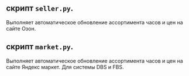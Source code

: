 ## скрипт `seller.py`. 
Выполняет автоматическое обновление ассортимента часов и цен на сайте Озон.
## скрипт `market.py`. 
Выполняет автоматическое обновление ассортимента часов и цен на сайте Яндекс маркет. Для системы DBS и FBS.